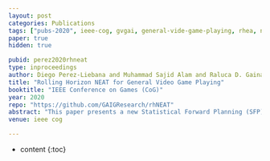 ```yaml
---
layout: post
categories: Publications
tags: ["pubs-2020", ieee-cog, gvgai, general-vide-game-playing, rhea, neat]
paper: true
hidden: true

pubid: perez2020rhneat
type: inproceedings
author: Diego Perez-Liebana and Muhammad Sajid Alam and Raluca D. Gaina
title: "Rolling Horizon NEAT for General Video Game Playing"
booktitle: "IEEE Conference on Games (CoG)"
year: 2020
repo: "https://github.com/GAIGResearch/rhNEAT"
abstract: "This paper presents a new Statistical Forward Planning (SFP) method, Rolling Horizon NeuroEvolution of Augmenting Topologies (rhNEAT). Unlike traditional Rolling Horizon Evolution, where an evolutionary algorithm is in charge of evolving a sequence of actions, rhNEAT evolves weights and connections of a neural network in real-time, planning several steps ahead before returning an action to execute in the game. Different versions of the algorithm are explored in a collection of 20 GVGAI games, and compared with other SFP methods and state of the art results. Although results are overall not better than other SFP methods, the nature of rhNEAT to adapt to changing game features has allowed to establish new state of the art records in games that other methods have traditionally struggled with. The algorithm proposed here is general and introduces a new way of representing information within rolling horizon evolution techniques."
venue: ieee cog

---
```


* content
{:toc}

